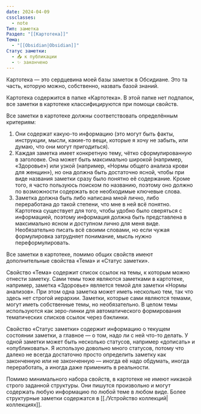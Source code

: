 ```yaml
---
date: 2024-04-09
cssclasses:
  - note
Тип: заметка
Раздел: "[[Картотека]]"
Тема:
  - "[[Obsidian|Obsidian]]"
Статус заметки:
  - 📤 к публикации
  - ✨ закончено
---
```



Картотека — это сердцевина моей базы заметок в Обсидиане. Это та часть, которую можно, собственно, назвать базой знаний.

Картотека содержится в папке «Картотека». В этой папке нет подпапок, все заметки в картотеке классифицируются при помощи свойств.

Все заметки в картотеке должны соответствовать определённым критериям:

1. Они содержат какую-то информацию (это могут быть факты, инструкции, мысли, какие-то вещи, которые я хочу не забыть, или думаю, что они могут пригодиться).
2. Каждая заметка имеет конкретную тему, чётко сформулированную в заголовке. Она может быть максимально широкой (например, «Здоровье») или узкой (например, «Нормы общего анализа крови для женщин»), но она должна быть достаточно ясной, чтобы при виде названия заметки сразу было понятно её содержание. Кроме того, я часто пользуюсь поиском по названию, поэтому оно должно по возможности содержать все необходимые ключевые слова.
3. Заметка должна быть либо написана мной лично, либо переработана до такой степени, что мне в ней всё понятно. Картотека существует для того, чтобы удобно было сверяться с информацией, поэтому информация должна быть представлена в максимально ясном и доступном лично для меня виде. Необязательно писать всё своими словами, но если чужая формулировка затрудняет понимание, мысль нужно переформулировать.

Все заметки в картотеке, помимо общих свойств имеют дополнительные свойства «Тема» и «Статус заметки».

Свойство «Тема» содержит список ссылок на темы, к которым можно отнести заметку. Сами темы тоже являются заметками в картотеке, например, заметка «Здоровье» является темой для заметки «Нормы анализов». При этом одна заметка может иметь несколько тем, так что здесь нет строгой иерархии. Заметки, которые сами являются темами, могут иметь собственные темы, но необязательно. В целом темы используются как зеро-линки для автоматического формирования тематических списков ссылок через бэклинки.

Свойство «Статус заметки» содержит информацию о текущем состоянии заметки, а главное — о том, надо ли с ней что-то делать. У одной заметки может быть несколько статусов, например «дописать» и «опубликовать». Я использую довольно много статусов, потому что далеко не всегда достаточно просто определить заметку как законченную или не законченную — иногда её надо обдумать, иногда переработать, а иногда даже применить в реальности.

Помимо минимального набора свойств, в картотеке не имеют никакой строго заданной структуры. Они пишутся произвольно и могут содержать любую информацию по любой теме в любом виде. Более структурные заметки содержатся в [[./Устройство коллекций|коллекциях]].